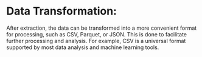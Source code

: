 # Data Transformation: 
After extraction, the data can be transformed into a more convenient format for processing, such as CSV, Parquet, or JSON. 
This is done to facilitate further processing and analysis. For example, CSV is a universal format supported by most data analysis and machine learning tools.

